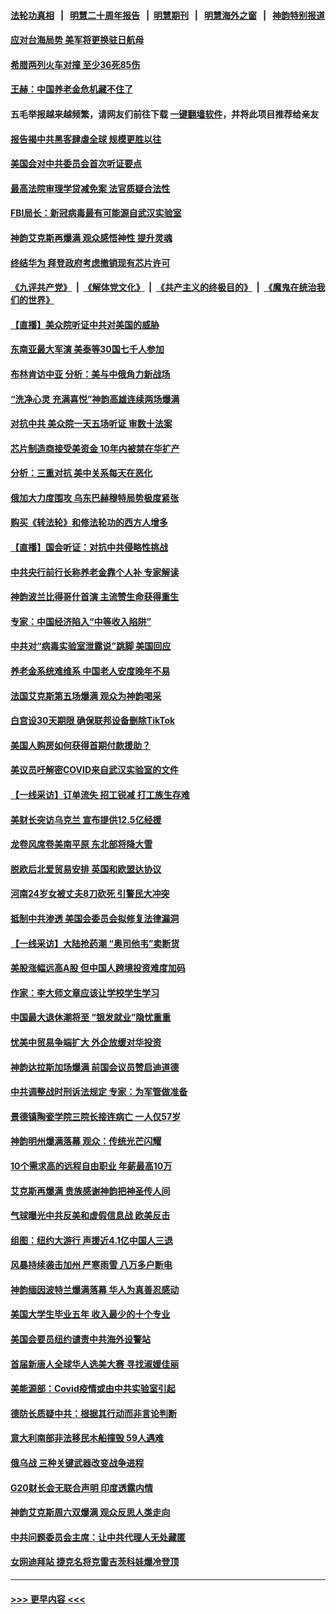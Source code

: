 #### [法轮功真相](https://github.com/gfw-breaker/truth/blob/master/README.md?t=0) &nbsp;&nbsp;|&nbsp;&nbsp; [明慧二十周年报告](https://github.com/gfw-breaker/mh-reports/blob/master/README.md?t=0) &nbsp;&nbsp;|&nbsp;&nbsp;[明慧期刊](https://github.com/gfw-breaker/mh-qikan) &nbsp;&nbsp;|&nbsp;&nbsp; [明慧海外之窗](https://github.com/gfw-breaker/mh-news/blob/master/README.md?t=0) &nbsp;&nbsp;|&nbsp;&nbsp; [神韵特别报道](https://github.com/gfw-breaker/mh-news/blob/master/shenyun.md?t=0)
#### [应对台海局势 美军将更换驻日航母](../pages/nf4514/n13940604.md?t=03012143) 
#### [希腊两列火车对撞 至少36死85伤](../pages/nf4514/n13940491.md?t=03012143) 
#### [王赫：中国养老金危机藏不住了](../pages/nf4514/n13940255.md?t=03012143) 
#### 五毛举报越来越频繁，请网友们前往下载 [一键翻墙软件](https://github.com/gfw-breaker/ssr-accounts)，并将此项目推荐给亲友
#### [报告揭中共黑客肆虐全球 规模更胜以往](../pages/nf4514/n13940438.md?t=03012143) 
#### [美国会对中共委员会首次听证要点](../pages/nf4514/n13940204.md?t=03012143) 
#### [最高法院审理学贷减免案 法官质疑合法性](../pages/nf4514/n13940132.md?t=03012143) 
#### [FBI局长：新冠病毒最有可能源自武汉实验室](../pages/nf4514/n13940318.md?t=03012143) 
#### [神韵艾克斯再爆满 观众感悟神性 提升灵魂](../pages/nf4514/n13940344.md?t=03012143) 
#### [终结华为 拜登政府考虑撤销现有芯片许可](../pages/nf4514/n13940164.md?t=03012143) 
#### [《九评共产党》](https://github.com/begood0513/9ping.md/blob/master/README.md) &nbsp;|&nbsp; [《解体党文化》](../../../../jtdwh.md/blob/master/README.md)  &nbsp;|&nbsp; [《共产主义的终极目的》](../../../../gczydzjmd.md/blob/master/README.md) &nbsp;|&nbsp; [《魔鬼在统治我们的世界》](../../../../mgztzwmdsj.md/blob/master/README.md) 
#### [【直播】美众院听证中共对美国的威胁](../pages/nf4514/n13939580.md?t=03012143) 
#### [东南亚最大军演 美泰等30国七千人参加](../pages/nf4514/n13940097.md?t=03012143) 
#### [布林肯访中亚 分析：美与中俄角力新战场](../pages/nf4514/n13940139.md?t=03012143) 
#### [“洗净心灵 充满喜悦”神韵高雄连续两场爆满](../pages/nf4514/n13940143.md?t=03012143) 
#### [对抗中共 美众院一天五场听证 审数十法案](../pages/nf4514/n13940091.md?t=03012143) 
#### [芯片制造商接受美资金 10年内被禁在华扩产](../pages/nf4514/n13940080.md?t=03012143) 
#### [分析：三重对抗 美中关系每天在恶化](../pages/nf4514/n13940095.md?t=03012143) 
#### [俄加大力度围攻 乌东巴赫穆特局势极度紧张](../pages/nf4514/n13940037.md?t=03012143) 
#### [购买《转法轮》和修法轮功的西方人增多](../pages/nf4514/n13939369.md?t=03012143) 
#### [【直播】国会听证：对抗中共侵略性挑战](../pages/nf4514/n13939583.md?t=03012143) 
#### [中共央行前行长称养老金靠个人补 专家解读](../pages/nf4514/n13939943.md?t=03012143) 
#### [神韵波兰比得哥什首演 主流赞生命获得重生](../pages/nf4514/n13939927.md?t=03012143) 
#### [专家：中国经济陷入“中等收入陷阱”](../pages/nf4514/n13939866.md?t=03012143) 
#### [中共对“病毒实验室泄露说”跳脚 美国回应](../pages/nf4514/n13939853.md?t=03012143) 
#### [养老金系统难维系 中国老人安度晚年不易](../pages/nf4514/n13939738.md?t=03012143) 
#### [法国艾克斯第五场爆满 观众为神韵喝采](../pages/nf4514/n13939684.md?t=03012143) 
#### [白宫设30天期限 确保联邦设备删除TikTok](../pages/nf4514/n13939726.md?t=03012143) 
#### [美国人购房如何获得首期付款援助？](../pages/nf4514/n13939707.md?t=03012143) 
#### [美议员吁解密COVID来自武汉实验室的文件](../pages/nf4514/n13939562.md?t=03012143) 
#### [【一线采访】订单流失 招工锐减 打工族生存难](../pages/nf4514/n13939333.md?t=03012143) 
#### [美财长突访乌克兰 宣布提供12.5亿经援](../pages/nf4514/n13939563.md?t=03012143) 
#### [龙卷风席卷美南平原 东北部将降大雪](../pages/nf4514/n13939509.md?t=03012143) 
#### [脱欧后北爱贸易安排 英国和欧盟达协议](../pages/nf4514/n13939399.md?t=03012143) 
#### [河南24岁女被丈夫8刀砍死 引警民大冲突](../pages/nf4514/n13939491.md?t=03012143) 
#### [抵制中共渗透 美国会委员会拟修复法律漏洞](../pages/nf4514/n13939209.md?t=03012143) 
#### [【一线采访】大陆抢药潮 “奥司他韦”卖断货](../pages/nf4514/n13939345.md?t=03012143) 
#### [美股涨幅远高A股 但中国人跨境投资难度加码](../pages/nf4514/n13939257.md?t=03012143) 
#### [作家：李大师文章应该让学校学生学习](../pages/nf4514/n13937614.md?t=03012143) 
#### [中国最大退休潮将至 “银发就业”隐忧重重](../pages/nf4514/n13939152.md?t=03012143) 
#### [忧美中贸易争端扩大 外企放缓对华投资](../pages/nf4514/n13939110.md?t=03012143) 
#### [神韵达拉斯加场爆满 前国会议员赞启迪道德](../pages/nf4514/n13939336.md?t=03012143) 
#### [中共调整战时刑诉法规定 专家：为军管做准备](../pages/nf4514/n13939218.md?t=03012143) 
#### [景德镇陶瓷学院三院长接连病亡 一人仅57岁](../pages/nf4514/n13939300.md?t=03012143) 
#### [神韵明州爆满落幕 观众：传统光芒闪耀](../pages/nf4514/n13939362.md?t=03012143) 
#### [10个需求高的远程自由职业 年薪最高10万](../pages/nf4514/n13933143.md?t=03012143) 
#### [艾克斯再爆满 贵族感谢神韵把神圣传人间](../pages/nf4514/n13939038.md?t=03012143) 
#### [气球曝光中共反美和虚假信息战 欧美反击](../pages/nf4514/n13938863.md?t=03012143) 
#### [组图：纽约大游行 声援近4.1亿中国人三退](../pages/nf4514/n13938924.md?t=03012143) 
#### [风暴持续袭击加州 严寒雨雪 八万多户断电](../pages/nf4514/n13938873.md?t=03012143) 
#### [神韵缅因波特兰爆满落幕 华人为真善忍感动](../pages/nf4514/n13939057.md?t=03012143) 
#### [美国大学生毕业五年 收入最少的十个专业](../pages/nf4514/n13938257.md?t=03012143) 
#### [美国会要员纽约谴责中共海外设警站](../pages/nf4514/n13938852.md?t=03012143) 
#### [首届新唐人全球华人选美大赛 寻找淑媛佳丽](../pages/nf4514/n13937771.md?t=03012143) 
#### [美能源部：Covid疫情或由中共实验室引起](../pages/nf4514/n13938865.md?t=03012143) 
#### [德防长质疑中共：根据其行动而非言论判断](../pages/nf4514/n13938864.md?t=03012143) 
#### [意大利南部非法移民木船撞毁 59人遇难](../pages/nf4514/n13938813.md?t=03012143) 
#### [俄乌战 三种关键武器改变战争进程](../pages/nf4514/n13938817.md?t=03012143) 
#### [G20财长会无联合声明 印度透露内情](../pages/nf4514/n13938460.md?t=03012143) 
#### [神韵艾克斯周六双爆满 观众反思人类走向](../pages/nf4514/n13938531.md?t=03012143) 
#### [中共问题委员会主席：让中共代理人无处藏匿](../pages/nf4514/n13938486.md?t=03012143) 
#### [女网迪拜站 捷克名将克雷吉茨科娃爆冷登顶](../pages/nf4514/n13938349.md?t=03012143) 

----
#### [ >>> 更早内容 <<< ](../indexes/nf4514-earlier.md)
